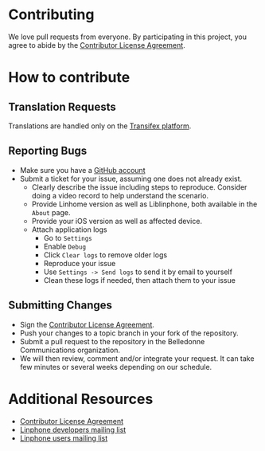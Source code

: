# Contributing

We love pull requests from everyone. By participating in this project, you
agree to abide by the [Contributor License Agreement](http://www.belledonne-communications.com/downloads/Belledonne_communications_CA.pdf).

# How to contribute

## Translation Requests

Translations are handled only on the [Transifex platform](https://www.transifex.com/belledonne-communications/public/).

## Reporting Bugs

* Make sure you have a [GitHub account](https://github.com/signup/free)
* Submit a ticket for your issue, assuming one does not already exist.
    * Clearly describe the issue including steps to reproduce.
      Consider doing a video record to help understand the scenario.
    * Provide Linhome version as well as Liblinphone, both available in the `About` page.
    * Provide your iOS version as well as affected device.
    * Attach application logs
        * Go to `Settings `
        * Enable `Debug`
        * Click `Clear logs` to remove older logs
        * Reproduce your issue
        * Use `Settings -> Send logs` to send it by email to yourself
        * Clean these logs if needed, then attach them to your issue

## Submitting Changes

* Sign the [Contributor License Agreement](http://www.belledonne-communications.com/downloads/Belledonne_communications_CA.pdf).
* Push your changes to a topic branch in your fork of the repository.
* Submit a pull request to the repository in the Belledonne Communications organization.
* We will then review, comment and/or integrate your request. It can take few minutes or several weeks depending on our schedule.

# Additional Resources

* [Contributor License Agreement](http://www.belledonne-communications.com/downloads/Belledonne_communications_CA.pdf)
* [Linphone developers mailing list](https://lists.nongnu.org/mailman/listinfo/linphone-developers)
* [Linphone users mailing list](https://lists.nongnu.org/mailman/listinfo/linphone-users)
